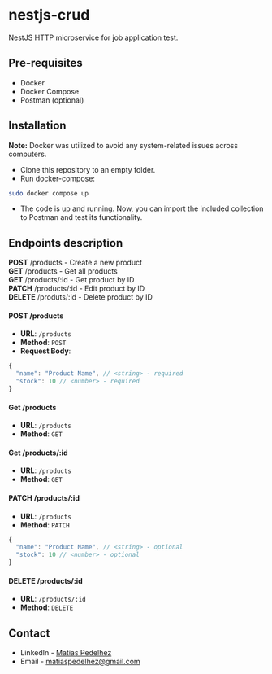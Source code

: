 # nestjs-crud

NestJS HTTP microservice for job application test.

## Pre-requisites

- Docker
- Docker Compose
- Postman (optional)

## Installation

**Note:** Docker was utilized to avoid any system-related issues across computers.

- Clone this repository to an empty folder.
- Run docker-compose:

```bash
sudo docker compose up
```

- The code is up and running. Now, you can import the included collection to Postman and test its functionality.

## Endpoints description

**POST** /products - Create a new product \
**GET** /products - Get all products \
**GET** /products/:id - Get product by ID \
**PATCH** /products/:id - Edit product by ID \
**DELETE** /produts/:id - Delete product by ID

#### POST /products

- **URL**: `/products`
- **Method**: `POST`
- **Request Body**:

```js
{
  "name": "Product Name", // <string> - required
  "stock": 10 // <number> - required
}
```

#### Get /products

- **URL**: `/products`
- **Method**: `GET`

#### Get /products/:id

- **URL**: `/products`
- **Method**: `GET`

#### PATCH /products/:id

- **URL**: `/products`
- **Method**: `PATCH`

```js
{
  "name": "Product Name", // <string> - optional
  "stock": 10 // <number> - optional
}
```

#### DELETE /products/:id

- **URL**: `/products/:id`
- **Method**: `DELETE`

## Contact

- LinkedIn - [Matias Pedelhez](https://www.linkedin.com/in/matias-pedelhez/)
- Email - matiaspedelhez@gmail.com
